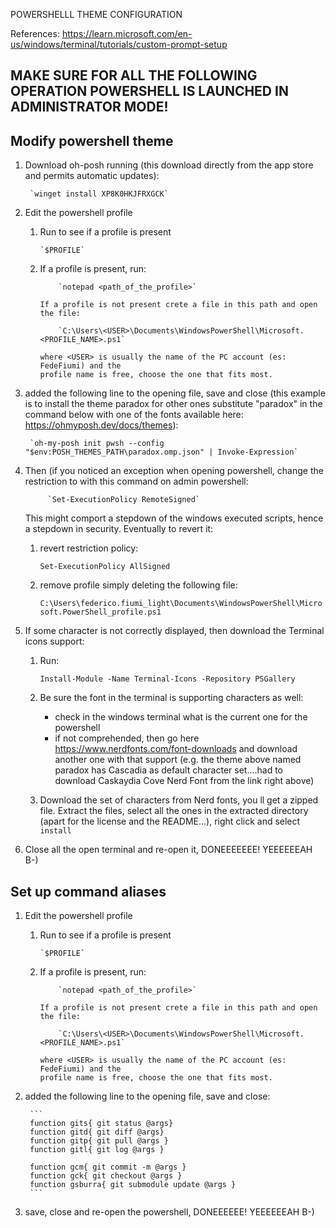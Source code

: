 POWERSHELLL THEME CONFIGURATION

References: https://learn.microsoft.com/en-us/windows/terminal/tutorials/custom-prompt-setup

## MAKE SURE FOR ALL THE FOLLOWING OPERATION POWERSHELL IS LAUNCHED IN ADMINISTRATOR MODE!


## Modify powershell theme

1) Download oh-posh running (this download directly from the app store and
   permits automatic updates):

		`winget install XP8K0HKJFRXGCK`

2) Edit the powershell profile

	 1) Run to see if a profile is present

			`$PROFILE`

	 2) If a profile is present, run:

				`notepad <path_of_the_profile>`

			If a profile is not present crete a file in this path and open the file:

				`C:\Users\<USER>\Documents\WindowsPowerShell\Microsoft.<PROFILE_NAME>.ps1`

			where <USER> is usually the name of the PC account (es: FedeFiumi) and the
			profile name is free, choose the one that fits most.

3) added the following line to the opening file, save and close (this example is to install
	the theme paradox for other ones substitute "paradox" in the command below with one of
	the fonts available here: https://ohmyposh.dev/docs/themes):

		`oh-my-posh init pwsh --config "$env:POSH_THEMES_PATH\paradox.omp.json" | Invoke-Expression`

4) Then (if you noticed an exception when opening powershell, change the restriction to with
    this command on admin powershell:

			`Set-ExecutionPolicy RemoteSigned`

	This might comport a stepdown of the windows executed scripts, hence a stepdown in security.
	Eventually to revert it:
	1) revert restriction policy:

		`Set-ExecutionPolicy AllSigned`

	2) remove profile simply deleting the following file:

		`C:\Users\federico.fiumi_light\Documents\WindowsPowerShell\Microsoft.PowerShell_profile.ps1`

5) If some character is not correctly displayed, then download the Terminal icons support:
	
	1) Run:

		`Install-Module -Name Terminal-Icons -Repository PSGallery`
	
	2) Be sure the font in the terminal is supporting characters as well:
		- check in the windows terminal what is the current one for the powershell
		- if not comprehended, then go here https://www.nerdfonts.com/font-downloads and
		  download another one with that support (e.g. the theme above named paradox has
		  Cascadia as default character set....had to download Caskaydia Cove Nerd Font
		  from the link right above)

	3) Download the set of characters from Nerd fonts, you ll get a zipped file.
	   Extract the files, select all the ones in the extracted directory
		 (apart for the license and the README...), right click and select `install`

6) Close all the open terminal and re-open it, DONEEEEEEE! YEEEEEEAH B-)



## Set up command aliases

1) Edit the powershell profile

	 1) Run to see if a profile is present

			`$PROFILE`

	 2) If a profile is present, run:

				`notepad <path_of_the_profile>`

			If a profile is not present crete a file in this path and open the file:

				`C:\Users\<USER>\Documents\WindowsPowerShell\Microsoft.<PROFILE_NAME>.ps1`

			where <USER> is usually the name of the PC account (es: FedeFiumi) and the
			profile name is free, choose the one that fits most.

2) added the following line to the opening file, save and close:

		```
		function gits{ git status @args}
		function gitd{ git diff @args}
		function gitp{ git pull @args }
		function gitl{ git log @args }

		function gcm{ git commit -m @args }
		function gck{ git checkout @args }
		function gsburra{ git submodule update @args }
		```

3) save, close and re-open the powershell, DONEEEEEE! YEEEEEEAH B-)